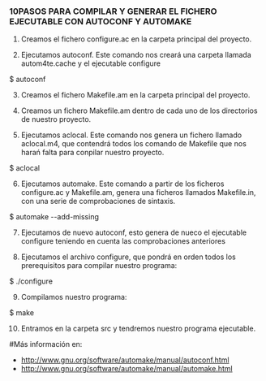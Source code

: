 
### 10PASOS PARA COMPILAR Y GENERAR EL FICHERO EJECUTABLE CON AUTOCONF Y AUTOMAKE

1) Creamos el fichero configure.ac en la carpeta principal del proyecto.

2) Ejecutamos autoconf. Este comando nos creará una carpeta llamada autom4te.cache y el ejecutable configure

 $ autoconf

3) Creamos el fichero Makefile.am en la carpeta principal del proyecto.

4) Creamos un fichero Makefile.am dentro de cada uno de los directorios de nuestro proyecto.

5) Ejecutamos aclocal. Este comando nos genera un fichero llamado aclocal.m4, que contendrá todos los comando de Makefile que nos harań falta para conpilar nuestro proyecto.

 $ aclocal

6) Ejecutamos automake. Este comando a partir de los ficheros configure.ac y Makefile.am, genera una ficheros llamados Makefile.in, con una serie de comprobaciones de sintaxis.
 
 $ automake --add-missing

7) Ejecutamos de nuevo autoconf, esto genera de nueco el ejecutable configure teniendo en cuenta las comprobaciones anteriores

8) Ejecutamos el archivo configure, que pondrá en orden todos los prerequisitos para compilar nuestro programa:

 $ ./configure

9) Compilamos nuestro programa:

 $ make

10) Entramos en la carpeta src y tendremos nuestro programa ejecutable.


 #Más información en:
   - http://www.gnu.org/software/automake/manual/autoconf.html
   - http://www.gnu.org/software/automake/manual/automake.html

